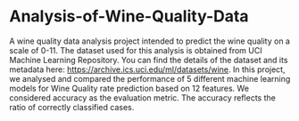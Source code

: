 # Analysis-of-Wine-Quality-Data
A wine quality data analysis project intended to predict the wine quality on a scale of 0-11. The dataset used for this analysis is obtained from UCI Machine Learning Repository. You can find the details of the dataset and its metadata here: https://archive.ics.uci.edu/ml/datasets/wine. In this project, we analysed and compared the performance of 5 different machine learning models for Wine Quality rate prediction based on 12 features. We considered accuracy as the evaluation metric. The accuracy reflects the ratio of correctly classified cases.
